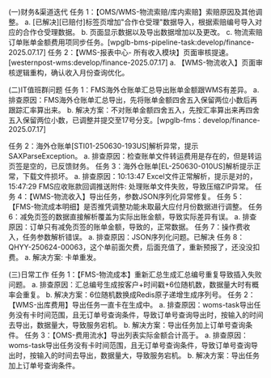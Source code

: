 (一)财务&渠道迭代
任务 1：【OMS/WMS-物流索赔/库内索赔】索赔原因及其他调整。
    a. [已解决][已赔付]标签页增加"合作仓受理"数据导入，根据索赔编号导入对应的合作仓受理数据。
    b. 页面显示数据以及导出数据增加以及更改。
    c. 物流索赔订单账单金额费用项同步任务。[wpglb-bms-pipeline-task:develop/finance-2025.07.17]
任务 2：【WMS-报表中心- 所有收入模块】页面审核提速。[westernpost-wms:develop/finance-2025.07.17]
    a. 【WMS-物流收入】页面审核逻辑重构，确认收入月份查询优化。


(二)IT值班群问题
任务 1：FMS海外仓账单汇总导出账单金额跟WMS有差异。
    a. 排查原因：FMS海外仓账单汇总导出，先将账单金额四舍五入保留两位小数后再跟踪汇率算出来。
    b. 解决方案：不对账单金额四舍五入，先按汇率算出来再四舍五入保留两位小数，已调整并提交至17号分支。[wpglb-fms：develop/finance-2025.07.17]

任务 2：海外仓账单[STI01-250630-193US]解析异常，提示SAXParseException。
    a. 排查原因：检查账单文件转运费用是存在的，但是转运页签是空的，已反馈财务。
任务 3：海外仓账单[EL-250630-010US]解析提示正常，下载文件损坏。
    a. 排查原因：10:13:47 Excel文件正常解析，提示是对的，15:47:29 FMS应收账款回调推送附件: 处理账单文件失败，导致压缩ZIP异常。
任务 4：【WMS-物流收入】导出任务，参数JSON序列化异常修复。
任务 5：【FMS-物流成本明细】是否推凭调整功能未取最大应付月份数据进行调整。
任务 6：减免页签的数据直接解析覆盖为实际出账金额，导致实际差异有误。
    a. 排查原因：订单只有减免页签的账单金额，导致的，正常数据。
任务 7：操作费收入，任务参数解析错误。
    a. 排查原因：JSON序列化问题。已解决
任务 8：QHYY-250624-00063，这个单前面欠费，后面充值了，重新预报了，还没没扣费。
    a. 解决方案: 卡单重发。
 

(三)日常工作
任务 1：【FMS-物流成本】重新汇总生成汇总编号重复导致插入失败问题。
    a. 排查原因：汇总编号生成按客户+时间戳+6位随机数，数据量大时有概率会重复。
    b. 解决方案：6位随机数换成Redis原子递增生成序列号。
任务 2：【WMS-出库费用】导出任务一直卡在生成中。
    a. 排查原因：woms-task导出任务没有卡时间范围，且无订单号查询条件，导致订单号查询导出时，按输入的时间去导出，数据量大，导致服务宕机。
    b. 解决方案：导出任务加上订单号查询条件。
任务 3：【OMS-费用流水】导出列表实际金额合计高于。
    a. 排查原因：woms-task导出任务没有卡时间范围，且无订单号查询条件，导致订单号查询导出时，按输入的时间去导出，数据量大，导致服务宕机。
    b. 解决方案：导出任务加上订单号查询条件。

